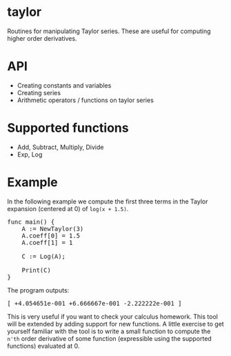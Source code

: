 # taylor
Routines for manipulating Taylor series. These are useful for computing higher order derivatives.

# API
* Creating constants and variables
* Creating series
* Arithmetic operators / functions on taylor series

# Supported functions
* Add, Subtract, Multiply, Divide
* Exp, Log

# Example

In the following example we compute the first three terms in the Taylor expansion (centered at 0) of `log(x + 1.5)`.

<pre>
func main() {
    A := NewTaylor(3)
    A.coeff[0] = 1.5
    A.coeff[1] = 1

    C := Log(A);

    Print(C)
}
</pre>

The program outputs:

<pre>
[ +4.054651e-001 +6.666667e-001 -2.222222e-001 ]
</pre>

This is very useful if you want to check your calculus homework. This tool will be extended by adding support for new functions. A little exercise to get yourself familiar with the tool is to write a small function to compute the `n'th` order derivative of some function (expressible using the supported functions) evaluated at 0.
